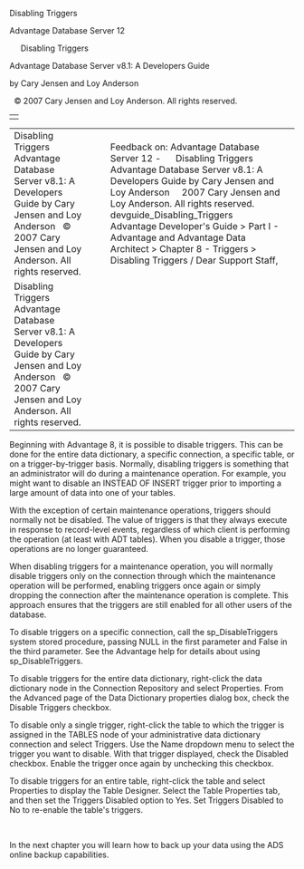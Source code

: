 Disabling Triggers




Advantage Database Server 12  

     Disabling Triggers

Advantage Database Server v8.1: A Developers Guide

by Cary Jensen and Loy Anderson

  © 2007 Cary Jensen and Loy Anderson. All rights reserved.

|  |
| --- |
|  |

|  |  |  |  |  |
| --- | --- | --- | --- | --- |
| Disabling Triggers  Advantage Database Server v8.1: A Developers Guide  by Cary Jensen and Loy Anderson    © 2007 Cary Jensen and Loy Anderson. All rights reserved. |  |  | Feedback on: Advantage Database Server 12 -      Disabling Triggers Advantage Database Server v8.1: A Developers Guide by Cary Jensen and Loy Anderson     2007 Cary Jensen and Loy Anderson. All rights reserved. devguide\_Disabling\_Triggers Advantage Developer's Guide > Part I - Advantage and Advantage Data Architect > Chapter 8 - Triggers > Disabling Triggers / Dear Support Staff, |  |
| Disabling Triggers  Advantage Database Server v8.1: A Developers Guide  by Cary Jensen and Loy Anderson    © 2007 Cary Jensen and Loy Anderson. All rights reserved. |  |  |  |  |

Beginning with Advantage 8, it is possible to disable triggers. This can be done for the entire data dictionary, a specific connection, a specific table, or on a trigger-by-trigger basis. Normally, disabling triggers is something that an administrator will do during a maintenance operation. For example, you might want to disable an INSTEAD OF INSERT trigger prior to importing a large amount of data into one of your tables.

With the exception of certain maintenance operations, triggers should normally not be disabled. The value of triggers is that they always execute in response to record-level events, regardless of which client is performing the operation (at least with ADT tables). When you disable a trigger, those operations are no longer guaranteed.

When disabling triggers for a maintenance operation, you will normally disable triggers only on the connection through which the maintenance operation will be performed, enabling triggers once again or simply dropping the connection after the maintenance operation is complete. This approach ensures that the triggers are still enabled for all other users of the database.

To disable triggers on a specific connection, call the sp\_DisableTriggers system stored procedure, passing NULL in the first parameter and False in the third parameter. See the Advantage help for details about using sp\_DisableTriggers.

To disable triggers for the entire data dictionary, right-click the data dictionary node in the Connection Repository and select Properties. From the Advanced page of the Data Dictionary properties dialog box, check the Disable Triggers checkbox.

To disable only a single trigger, right-click the table to which the trigger is assigned in the TABLES node of your administrative data dictionary connection and select Triggers. Use the Name dropdown menu to select the trigger you want to disable. With that trigger displayed, check the Disabled checkbox. Enable the trigger once again by unchecking this checkbox.

To disable triggers for an entire table, right-click the table and select Properties to display the Table Designer. Select the Table Properties tab, and then set the Triggers Disabled option to Yes. Set Triggers Disabled to No to re-enable the table's triggers.

 

In the next chapter you will learn how to back up your data using the ADS online backup capabilities.